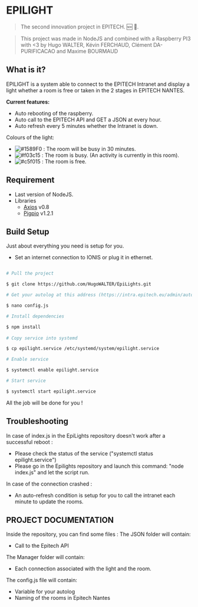 # EPILIGHT 
> The second innovation project in EPITECH. 🆕 🎉.<br>

> This project was made in NodeJS and combined with a Raspberry PI3 with <3 by Hugo WALTER, Kévin FERCHAUD, Clément DA-PURIFICACAO and Maxime BOURMAUD
 
## What is it?

EPILIGHT is a system able to connect to the EPITECH Intranet and display a light whether a room is free or taken in the 2 stages in EPITECH NANTES.<br>
 
**Current features:**

- Auto rebooting of the raspberry.
- Auto call to the EPITECH API and GET a JSON at every hour.
- Auto refresh every 5 minutes whether the Intranet is down.

Colours of the light:

- ![#1589F0](https://placehold.it/15/1589F0/000000?text=+) : The room will be busy in 30 minutes.
- ![#f03c15](https://placehold.it/15/f03c15/000000?text=+) : The room is busy. (An activity is currently in this room).
- ![#c5f015](https://placehold.it/15/c5f015/000000?text=+) : The room is free.

## Requirement

* Last version of NodeJS.
* Libraries
	* [Axios](https://www.npmjs.com/package/axios) v0.8
	* [Pigpio](https://www.npmjs.com/package/pigpio) v1.2.1
 

## Build Setup

Just about everything you need is setup for you.

-	Set an internet connection to IONIS or plug it in ethernet.

``` bash

# Pull the project

$ git clone https://github.com/HugoWALTER/EpiLights.git

# Get your autolog at this address (https://intra.epitech.eu/admin/autolog) and replace the token in "YOUR_AUTOLOG_HERE" var in config.js.

$ nano config.js

# Install dependencies

$ npm install
  
# Copy service into systemd

$ cp epilight.service /etc/systemd/system/epilight.service

# Enable service

$ systemctl enable epilight.service

# Start service

$ systemctl start epilight.service

```

All the job will be done for you !

## Troubleshooting 

In case of index.js in the EpiLights repository doesn't work after a successful reboot :
- Please check the status of the service ("systemctl status epilight.service")
- Please go in the Epilights repository and launch this command: "node index.js" and let the script run.

In case of the connection crashed :
- An auto-refresh condition is setup for you to call the intranet each minute to update the rooms.

## PROJECT DOCUMENTATION

Inside the repository, you can find some files :
The JSON folder will contain: 
- Call to the Epitech API

The Manager folder will contain:

- Each connection associated with the light and the room.

The config.js file will contain:

- Variable for your autolog
- Naming of the rooms in Epitech Nantes